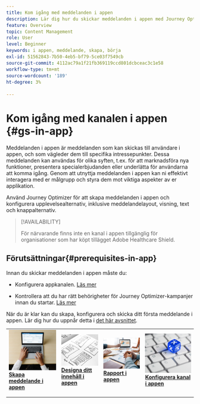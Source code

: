 ```yaml
---
title: Kom igång med meddelanden i appen
description: Lär dig hur du skickar meddelanden i appen med Journey Optimizer
feature: Overview
topic: Content Management
role: User
level: Beginner
keywords: i appen, meddelande, skapa, börja
exl-id: 51562843-7b50-4eb5-bf79-5ce03f7549cb
source-git-commit: 4112ac79a1f21fb369119ccd801dcbceac3c1e58
workflow-type: tm+mt
source-wordcount: '189'
ht-degree: 3%

---
```


# Kom igång med kanalen i appen {#gs-in-app}

Meddelanden i appen är meddelanden som kan skickas till användare i appen, och som vägleder dem till specifika intressepunkter. Dessa meddelanden kan användas för olika syften, t.ex. för att marknadsföra nya funktioner, presentera specialerbjudanden eller underlätta för användarna att komma igång. Genom att utnyttja meddelanden i appen kan ni effektivt interagera med er målgrupp och styra dem mot viktiga aspekter av er applikation.

Använd Journey Optimizer för att skapa meddelanden i appen och konfigurera upplevelsealternativ, inklusive meddelandelayout, visning, text och knappalternativ.

>[!AVAILABILITY]
>
>För närvarande finns inte en kanal i appen tillgänglig för organisationer som har köpt tillägget Adobe Healthcare Shield.
>

## Förutsättningar{#prerequisites-in-app}

Innan du skickar meddelanden i appen måste du:

* Konfigurera appkanalen. [Läs mer](inapp-configuration.md)

* Kontrollera att du har rätt behörigheter för Journey Optimizer-kampanjer innan du startar. [Läs mer](../campaigns/get-started-with-campaigns.md#campaign-prerequisites)

När du är klar kan du skapa, konfigurera och skicka ditt första meddelande i appen. Lär dig hur du uppnår detta i [det här avsnittet](create-in-app.md).

<table style="table-layout:fixed"><tr style="border: 0;">
<td>
<a href="create-in-app.md">
<img alt="Lead" src="../assets/do-not-localize/inapp-create.jpeg">
</a>
<div><a href="create-in-app.md"><strong>Skapa meddelande i appen</strong>
</div>
<p>
</td>
<td>
<a href="design-in-app.md">
<img alt="Sällan" src="../assets/do-not-localize/inapp-design.jpg">
</a>
<div>
<a href="design-in-app.md"><strong>Designa ditt innehåll i appen</strong></a>
</div>
<p></td>
<td>
<a href="../reports/campaign-global-report.md#inapp-global">
<img alt="Validering" src="../assets/do-not-localize/inapp-report.jpg">
</a>
<div>
<a href="../reports/campaign-global-report.md#inapp-global"><strong>Rapport i appen</strong></a>
</div>
<p>
</td>
<td>
<a href="inapp-configuration.md">
<img alt="Validering" src="../assets/do-not-localize/inapp-config.jpg">
</a>
<div>
<a href="inapp-configuration.md"><strong>Konfigurera kanal i appen</strong></a>
</div>
<p>
</td>
</tr></table>
